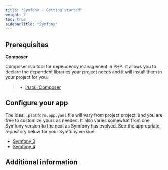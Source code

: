 ```yaml
---
title: "Symfony - Getting started"
weight: 7
toc: true
sidebarTitle: "Symfony"
---
```


## Prerequisites

**Composer**

Composer is a tool for dependency management in PHP. It allows you to declare the dependent libraries your project needs and it will install them in your project for you.

> -   [Install Composer](https://getcomposer.org/download/)

## Configure your app

The ideal `.platform.app.yaml` file will vary from project project, and you are free to customize yours as needed.  It also varies somewhat from one Symfony version to the next as Symfony has evolved.  See the appropriate repository below for your Symfony version.

* [Symfony 3](https://github.com/platformsh-templates/symfony3)
* [Symfony 4](https://github.com/platformsh-templates/symfony4)

## Additional information
